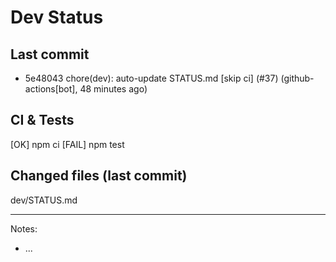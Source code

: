 # Dev Status

## Last commit
- 5e48043 chore(dev): auto-update STATUS.md [skip ci] (#37) (github-actions[bot], 48 minutes ago)
## CI & Tests
[OK] npm ci
[FAIL] npm test

## Changed files (last commit)
dev/STATUS.md

---
Notes:
- ...
